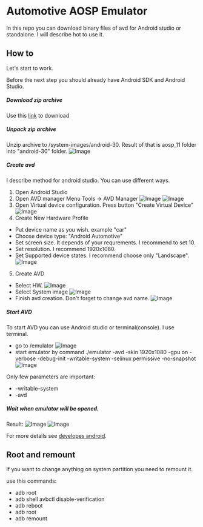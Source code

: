 # Automotive AOSP Emulator

In this repo you can download binary files of avd for Android studio or standalone. I will describe hot to use it.

## How to

Let's start to work. 

Before the next step you should already have Android SDK and Android Studio.

##### Download zip archive
Use this [link](https://github.com/vladislav-smirnov/automotive-emulator-aosp/raw/main/aosp_11.zip) to download

##### Unpack zip archive

Unzip archive to <Android SDK path>/system-images/android-30. Result of that is aosp_11 folder into "android-30" folder.
![Image](website/static/images/jpg/2.png) 
  
##### Create avd
  I describe method for android studio. You can use different ways.
  
  1. Open Android Studio
  2. Open AVD manager 
  Menu  Tools -> AVD Manager
  ![Image](website/static/images/jpg/avd_manager.png) 
  ![Image](website/static/images/jpg/avd_manager_opened.png) 
  3. Open Virtual device configuration.
  Press button "Create Virtual Device"
  ![Image](website/static/images/jpg/create_vd.png) 
  4. Create New Hardware Profile
  - Put device name as you wish. example "car"
  - Choose device type: "Android Automotive"
  - Set screen size. It depends of your requrements. I recommend to set 10. 
  - Set resolution. I recommend 1920x1080.
  - Set Supported device states. I recommend choose only "Landscape".
    ![Image](website/static/images/jpg/parameter_avd.png) 
  5. Create AVD 
  - Select HW.
   ![Image](website/static/images/jpg/select_hw.png) 
  - Select System image
   ![Image](website/static/images/jpg/select_image.png) 
  - Finish avd creation. Don't forget to change avd name.
   ![Image](website/static/images/jpg/last_step.png) 

  
##### Start AVD
  To start AVD you can use Android studio or terminal(console).
  I use terminal. 
  - go to <Android SDK path>/emulator
  ![Image](website/static/images/jpg/3.png) 
  - start emulator by command ./emulator -avd <device name> -skin 1920x1080 -gpu on -verbose -debug-init -writable-system  -selinux permissive -no-snapshot
  ![Image](website/static/images/jpg/4.png) 
  
  Only few parameters are important:
  
  - -writable-system 
  - -avd <device name>

##### Wait when emulator will be opened. 

Result: 
![Image](website/static/images/jpg/5.png) 
![Image](https://github.com/vladislav-smirnov/automotive-emulator-aosp/raw/gh-pages/website/static/images/jpg/5.png) 
   
For more details see [developes android](https://developer.android.com/studio/run/managing-avds).

## Root and remount

If you want to change anything on system partition you need to remount it.

use this commands:
- adb root
- adb shell avbctl disable-verification
- adb reboot
- adb root
- adb remount

